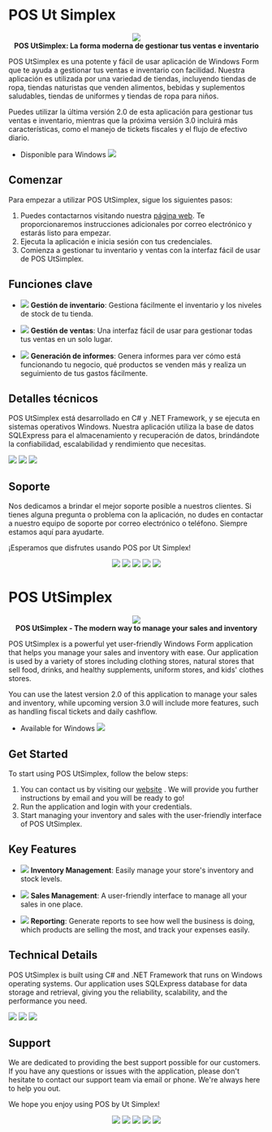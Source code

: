 # POS Ut Simplex

<p align="center">
  <img src="https://img.icons8.com/?size=240&id=r5oDueTsU4cn&format=png"/><br>
  <b>POS UtSimplex: La forma moderna de gestionar tus ventas e inventario</b>
</p>

POS UtSimplex es una potente y fácil de usar aplicación de Windows Form que te ayuda a gestionar tus ventas e inventario con facilidad. Nuestra aplicación es utilizada por una variedad de tiendas, incluyendo tiendas de ropa, tiendas naturistas que venden alimentos, bebidas y suplementos saludables, tiendas de uniformes y tiendas de ropa para niños.

Puedes utilizar la última versión 2.0 de esta aplicación para gestionar tus ventas e inventario, mientras que la próxima versión 3.0 incluirá más características, como el manejo de tickets fiscales y el flujo de efectivo diario.

- Disponible para Windows <img src="https://img.icons8.com/?size=24&id=gXoJoyTtYXFg&format=png"/>
## Comenzar

Para empezar a utilizar POS UtSimplex, sigue los siguientes pasos:

1. Puedes contactarnos visitando nuestra <a href="https://www.utsimplex.com">página web</a>. Te proporcionaremos instrucciones adicionales por correo electrónico y estarás listo para empezar.
2. Ejecuta la aplicación e inicia sesión con tus credenciales.
3. Comienza a gestionar tu inventario y ventas con la interfaz fácil de usar de POS UtSimplex.

## Funciones clave

- <img src="https://img.icons8.com/?size=24&id=2WzcWeyaonzX&format=png"/> **Gestión de inventario**: Gestiona fácilmente el inventario y los niveles de stock de tu tienda.

- <img src="https://img.icons8.com/?size=24&id=5IVykdOxrFh9&format=png"/> **Gestión de ventas**: Una interfaz fácil de usar para gestionar todas tus ventas en un solo lugar.

- <img src="https://img.icons8.com/?size=24&id=t2ZF1yC1GA5K&format=png"/> **Generación de informes**: Genera informes para ver cómo está funcionando tu negocio, qué productos se venden más y realiza un seguimiento de tus gastos fácilmente.

## Detalles técnicos

POS UtSimplex está desarrollado en C# y .NET Framework, y se ejecuta en sistemas operativos Windows. Nuestra aplicación utiliza la base de datos SQLExpress para el almacenamiento y recuperación de datos, brindándote la confiabilidad, escalabilidad y rendimiento que necesitas.

<img src="https://img.icons8.com/?size=144&id=ezj3zaVtImPg&format=png"/>   <img src="https://filecr.com/_next/image/?url=https%3A%2F%2Fmedia.imgcdn.org%2Frepo%2F2023%2F03%2Fmicrosoft-sql-server-2019%2Fsql-server-icon.png&w=128&q=75"/> <img src="https://img.icons8.com/?size=144&id=gXoJoyTtYXFg&format=png"/>

## Soporte

Nos dedicamos a brindar el mejor soporte posible a nuestros clientes. Si tienes alguna pregunta o problema con la aplicación, no dudes en contactar a nuestro equipo de soporte por correo electrónico o teléfono. Siempre estamos aquí para ayudarte.

¡Esperamos que disfrutes usando POS por Ut Simplex!

<p align="center">
  <img src="https://img.icons8.com/?size=24&id=8ggStxqyboK5&format=png"/>  <img src="https://img.icons8.com/?size=24&id=8ggStxqyboK5&format=png"/>  <img src="https://img.icons8.com/?size=24&id=8ggStxqyboK5&format=png"/> <img src="https://img.icons8.com/?size=24&id=8ggStxqyboK5&format=png"/> <img src="https://img.icons8.com/?size=24&id=8ggStxqyboK5&format=png"/>


# POS UtSimplex  
    
<p align="center">
  <img src="https://img.icons8.com/?size=240&id=r5oDueTsU4cn&format=png"/><br>
  <b>POS UtSimplex - The modern way to manage your sales and inventory</b>
</p>

POS UtSimplex is a powerful yet user-friendly Windows Form application that helps you manage your sales and inventory with ease. Our application is used by a variety of stores including clothing stores, natural stores that sell food, drinks, and healthy supplements, uniform stores, and kids' clothes stores.

You can use the latest version 2.0 of this application to manage your sales and inventory, while upcoming version 3.0 will include more features, such as handling fiscal tickets and daily cashflow. 

- Available for Windows <img src="https://img.icons8.com/?size=24&id=gXoJoyTtYXFg&format=png"/>
## Get Started

To start using POS UtSimplex, follow the below steps:

1. You can contact us by visiting our <a href="https://www.utsimplex.com">website</a> . We will provide you further instructions by email and you will be ready to go!
2. Run the application and login with your credentials.
3. Start managing your inventory and sales with the user-friendly interface of POS UtSimplex.

## Key Features

- <img src="https://img.icons8.com/?size=24&id=2WzcWeyaonzX&format=png"/> **Inventory Management**: Easily manage your store's inventory and stock levels. 

- <img src="https://img.icons8.com/?size=24&id=5IVykdOxrFh9&format=png"/> **Sales Management**: A user-friendly interface to manage all your sales in one place.

- <img src="https://img.icons8.com/?size=24&id=t2ZF1yC1GA5K&format=png"/> **Reporting**: Generate reports to see how well the business is doing, which products are selling the most, and track your expenses easily.

## Technical Details

POS UtSimplex is built using C# and .NET Framework that runs on Windows operating systems. Our application uses SQLExpress database for data storage and retrieval, giving you the reliability, scalability, and the performance you need.

<img src="https://img.icons8.com/?size=144&id=ezj3zaVtImPg&format=png"/>   <img src="https://filecr.com/_next/image/?url=https%3A%2F%2Fmedia.imgcdn.org%2Frepo%2F2023%2F03%2Fmicrosoft-sql-server-2019%2Fsql-server-icon.png&w=128&q=75"/> <img src="https://img.icons8.com/?size=144&id=gXoJoyTtYXFg&format=png"/>

## Support

We are dedicated to providing the best support possible for our customers. If you have any questions or issues with the application, please don't hesitate to contact our support team via email or phone. We're always here to help you out.

We hope you enjoy using POS by Ut Simplex! 

<p align="center">
  <img src="https://img.icons8.com/?size=24&id=8ggStxqyboK5&format=png"/>  <img src="https://img.icons8.com/?size=24&id=8ggStxqyboK5&format=png"/>  <img src="https://img.icons8.com/?size=24&id=8ggStxqyboK5&format=png"/>  <img src="https://img.icons8.com/?size=24&id=8ggStxqyboK5&format=png"/>  <img src="https://img.icons8.com/?size=24&id=8ggStxqyboK5&format=png"/>
</p>


